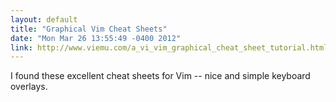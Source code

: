 ```yaml
---
layout: default
title: "Graphical Vim Cheat Sheets"
date: "Mon Mar 26 13:55:49 -0400 2012"
link: http://www.viemu.com/a_vi_vim_graphical_cheat_sheet_tutorial.html
---
```


I found these excellent cheat sheets for Vim -- nice and simple keyboard
overlays.
